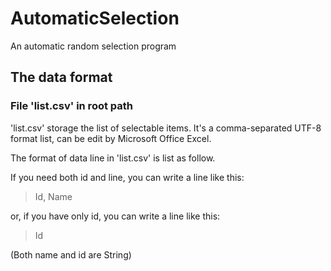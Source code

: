 # AutomaticSelection
An automatic random selection program

## The data format
### File 'list.csv' in root path
'list.csv' storage the list of selectable items. It's a comma-separated UTF-8 format list, can be edit by Microsoft Office Excel.

The format of data line in 'list.csv' is list as follow.

If you need both id and line, you can write a line like this:

> Id, Name

or, if you have only id, you can write a line like this:

> Id

(Both name and id are String)

###
